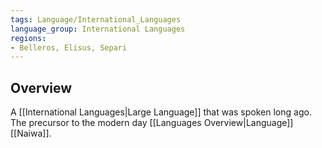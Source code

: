 ```yaml
---
tags: Language/International_Languages
language_group: International Languages
regions:
- Belleros, Elisus, Separi
---
```

## Overview
A [[International Languages|Large Language]] that was spoken long ago. The precursor to the modern day [[Languages Overview|Language]] [[Naiwa]].
